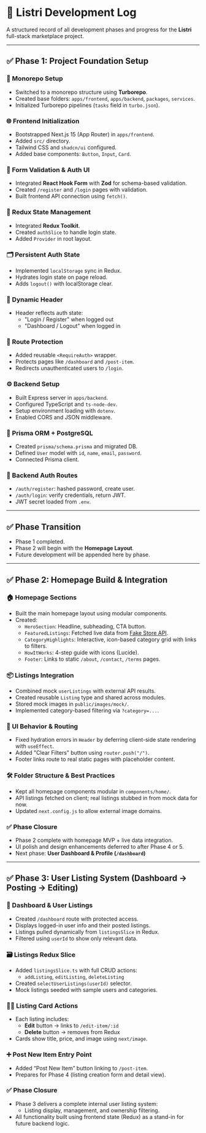 # 📘 Listri Development Log

A structured record of all development phases and progress for the **Listri** full-stack marketplace project.

---

## ✅ Phase 1: Project Foundation Setup

### 🧱 Monorepo Setup
- Switched to a monorepo structure using **Turborepo**.
- Created base folders: `apps/frontend`, `apps/backend`, `packages`, `services`.
- Initialized Turborepo pipelines (`tasks` field in `turbo.json`).

### 🌐 Frontend Initialization
- Bootstrapped Next.js 15 (App Router) in `apps/frontend`.
- Added `src/` directory.
- Tailwind CSS and `shadcn/ui` configured.
- Added base components: `Button`, `Input`, `Card`.

### 🔐 Form Validation & Auth UI
- Integrated **React Hook Form** with **Zod** for schema-based validation.
- Created `/register` and `/login` pages with validation.
- Built frontend API connection using `fetch()`.

### 🔄 Redux State Management
- Integrated **Redux Toolkit**.
- Created `authSlice` to handle login state.
- Added `Provider` in root layout.

### 🗂️ Persistent Auth State
- Implemented `localStorage` sync in Redux.
- Hydrates login state on page reload.
- Adds `logout()` with localStorage clear.

### 🧭 Dynamic Header
- Header reflects auth state:
  - "Login / Register" when logged out
  - "Dashboard / Logout" when logged in

### 🚫 Route Protection
- Added reusable `<RequireAuth>` wrapper.
- Protects pages like `/dashboard` and `/post-item`.
- Redirects unauthenticated users to `/login`.

### ⚙️ Backend Setup
- Built Express server in `apps/backend`.
- Configured TypeScript and `ts-node-dev`.
- Setup environment loading with `dotenv`.
- Enabled CORS and JSON middleware.

### 🧬 Prisma ORM + PostgreSQL
- Created `prisma/schema.prisma` and migrated DB.
- Defined `User` model with `id`, `name`, `email`, `password`.
- Connected Prisma client.

### 🔐 Backend Auth Routes
- `/auth/register`: hashed password, create user.
- `/auth/login`: verify credentials, return JWT.
- JWT secret loaded from `.env`.

---

## ✅ Phase Transition
- Phase 1 completed.
- Phase 2 will begin with the **Homepage Layout**.
- Future development will be appended here by phase.

---

## ✅ Phase 2: Homepage Build & Integration

### 🏠 Homepage Sections
- Built the main homepage layout using modular components.
- Created:
  - `HeroSection`: Headline, subheading, CTA button.
  - `FeaturedListings`: Fetched live data from [Fake Store API](https://fakestoreapi.com).
  - `CategoryHighlights`: Interactive, icon-based category grid with links to filters.
  - `HowItWorks`: 4-step guide with icons (Lucide).
  - `Footer`: Links to static `/about`, `/contact`, `/terms` pages.

### 📦 Listings Integration
- Combined mock `userListings` with external API results.
- Created reusable `Listing` type and shared across modules.
- Stored mock images in `public/images/mock/`.
- Implemented category-based filtering via `?category=...`.

### 🔧 UI Behavior & Routing
- Fixed hydration errors in `Header` by deferring client-side state rendering with `useEffect`.
- Added "Clear Filters" button using `router.push("/")`.
- Footer links route to real static pages with placeholder content.

### 🛠 Folder Structure & Best Practices
- Kept all homepage components modular in `components/home/`.
- API listings fetched on client; real listings stubbed in from mock data for now.
- Updated `next.config.js` to allow external image domains.

### ✅ Phase Closure
- Phase 2 complete with homepage MVP + live data integration.
- UI polish and design enhancements deferred to after Phase 4 or 5.
- Next phase: **User Dashboard & Profile (`/dashboard`)**

---

## ✅ Phase 3: User Listing System (Dashboard → Posting → Editing)

### 🧾 Dashboard & User Listings
- Created `/dashboard` route with protected access.
- Displays logged-in user info and their posted listings.
- Listings pulled dynamically from `listingsSlice` in Redux.
- Filtered using `userId` to show only relevant data.

### 🗃️ Listings Redux Slice
- Added `listingsSlice.ts` with full CRUD actions:
  - `addListing`, `editListing`, `deleteListing`
- Created `selectUserListings(userId)` selector.
- Mock listings seeded with sample users and categories.

### 🧑‍💻 Listing Card Actions
- Each listing includes:
  - **Edit** button → links to `/edit-item/:id`
  - **Delete** button → removes from Redux
- Cards show title, price, and image using `next/image`.

### ➕ Post New Item Entry Point
- Added “Post New Item” button linking to `/post-item`.
- Prepares for Phase 4 (listing creation form and detail view).

### ✅ Phase Closure
- Phase 3 delivers a complete internal user listing system:
  - Listing display, management, and ownership filtering.
- All functionality built using frontend state (Redux) as a stand-in for future backend logic.


